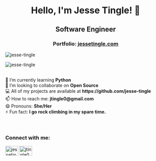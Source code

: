 <span align="center">
  
 # Hello, I'm Jesse Tingle! :wave:

 ## Software Engineer

 ### Portfolio: <a href="https://www.jessetingle.com">jessetingle.com</a>
</span>

<p><img  src="https://github-readme-stats.vercel.app/api/top-langs/?username=jesse-tingle&layout=compact" alt="jesse-tingle" /></p>
<p><img  src="https://github-readme-stats.vercel.app/api?username=jesse-tingle&show_icons=true&theme=radical" alt="jesse-tingle" /></p>

<br>
🌱 I’m currently learning <strong>Python</strong> <br>
👯 I’m looking to collaborate on <strong>Open Source</strong> <br>
💻 All of my projects are available at <strong>https://github.com/jesse-tingle</strong> <br>
📫 How to reach me: <strong>jtingle0@gmail.com</strong> <br>
😄 Pronouns: <strong>She/Her</strong> <br>
⚡ Fun fact: <strong>I go rock climbing in my spare time.</strong> <br>

<br>
<br>
<p align="left">
<h3 align="left">Connect with me:</h3>
<a href="https://linkedin.com/in/jesse-tingle" target="blank"><img align="center" src="https://cdn.jsdelivr.net/npm/simple-icons@3.0.1/icons/linkedin.svg" alt="jessetingle" height="30" width="40" /></a>
<a href="mailto:jtingle0@gmail.com" target="blank"><img align="center" src="https://cdn.jsdelivr.net/npm/simple-icons@3.0.1/icons/gmail.svg" alt="jtingle0@gmail.com" height="30" width="40" /></a>


